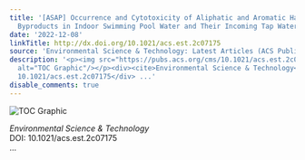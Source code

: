 ```yaml
---
title: '[ASAP] Occurrence and Cytotoxicity of Aliphatic and Aromatic Halogenated Disinfection
  Byproducts in Indoor Swimming Pool Water and Their Incoming Tap Water'
date: '2022-12-08'
linkTitle: http://dx.doi.org/10.1021/acs.est.2c07175
source: 'Environmental Science & Technology: Latest Articles (ACS Publications)'
description: '<p><img src="https://pubs.acs.org/cms/10.1021/acs.est.2c07175/asset/images/medium/es2c07175_0007.gif"
  alt="TOC Graphic"/></p><div><cite>Environmental Science & Technology</cite></div><div>DOI:
  10.1021/acs.est.2c07175</div> ...'
disable_comments: true
---
```

<p><img src="https://pubs.acs.org/cms/10.1021/acs.est.2c07175/asset/images/medium/es2c07175_0007.gif" alt="TOC Graphic"/></p><div><cite>Environmental Science & Technology</cite></div><div>DOI: 10.1021/acs.est.2c07175</div> ...